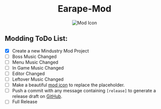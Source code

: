 <div align = center>

# Earape-Mod

![Mod Icon](icon.png)

</div>

## Modding ToDo List:

- [x] Create a new Mindustry Mod Project
- [ ] Boss Music Changed
- [ ] Menu Music Changed
- [ ] In Game Music Changed
- [ ] Editor Changed
- [ ] Leftover Music Changed
- [ ] Make a beautiful [mod icon](icon.png) to replace the placeholder.
- [ ] Push a commit with any message containing `[release]` to generate a release draft on [GitHub](https://github.com/ssaagamemer/Earape-Mod/releases). 
- [ ] Full Release
